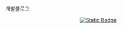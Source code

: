 <!--![header](https://capsule-render.vercel.app/api?type=waving&color=gradient&height=300&section=header&text=Genius%20PARK&fontSize=90)-->



 
개발블로그
<center> <a target="_blank" href="https://long-backpackstrap.tistory.com/" rel="noopener noreferrer"><img alt="Static Badge" src="https://img.shields.io/badge/DevBog-f5f0ff">
</a></center>

<!--
**gosjgo/gosjgo** is a ✨ _special_ ✨ repository because its `README.md` (this file) appears on your GitHub profile.

Here are some ideas to get you started:

- 🔭 I’m currently working on ...
- 🌱 I’m currently learning ...
- 👯 I’m looking to collaborate on ...
- 🤔 I’m looking for help with ...
- 💬 Ask me about ...
- 📫 How to reach me: ...
- 😄 Pronouns: ...
- ⚡ Fun fact: ...
-->
